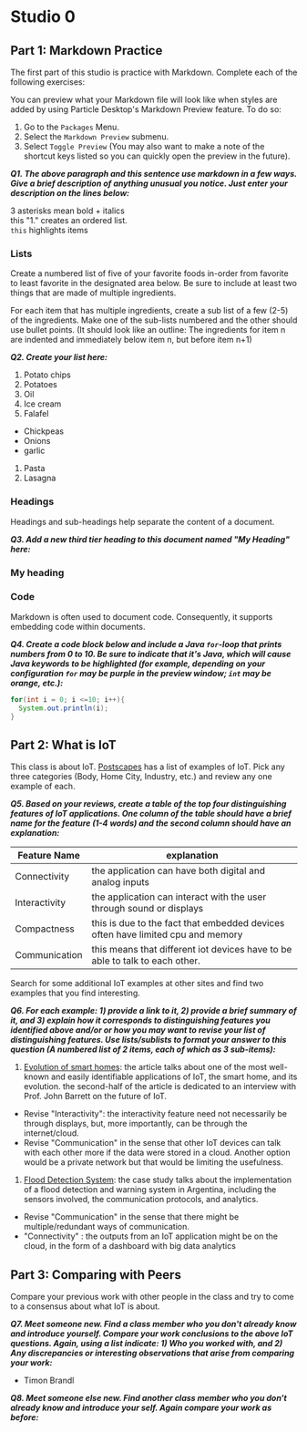 # Studio 0

## Part 1: Markdown Practice

The first part of this studio is practice with Markdown. Complete each of the following exercises:

You can preview what your Markdown file will look like when styles are added by using Particle Desktop's Markdown Preview feature. To do so:
1. Go to the `Packages` Menu.
1. Select the `Markdown Preview` submenu.
1. Select `Toggle Preview` (You may also want to make a note of the shortcut keys listed so you can quickly open the preview in the future).

***Q1. The above paragraph and this sentence use markdown in a few ways.  Give a brief description of anything unusual you notice.  Just enter your description on the lines below:***

3 asterisks mean bold + italics   
this "1." creates an ordered list.  
`this` highlights items

### Lists

Create a numbered list of five of your favorite foods in-order from favorite to least favorite in the designated area below. Be sure to include at least two things that are made of multiple ingredients.  

For each item that has multiple ingredients, create a sub list of a few (2-5) of the ingredients.  Make one of the sub-lists numbered and the other should use bullet points. (It should look like an outline: The ingredients for item n are indented and immediately below item n, but before item n+1)

***Q2. Create your list here:***

1. Potato chips
  1. Potatoes
  1. Oil
1. Ice cream
1. Falafel
  * Chickpeas
  * Onions
  * garlic
1. Pasta
1. Lasagna

### Headings

Headings and sub-headings help separate the content of a document.

***Q3. Add a new third tier heading to this document named "My Heading" here:***

### My heading

### Code

Markdown is often used to document code.  Consequently, it supports embedding code within documents.

***Q4. Create a code block below and include a Java `for`-loop that prints numbers from 0 to 10. Be sure to indicate that it's Java, which will cause Java keywords to be highlighted (for example, depending on your configuration `for` may be purple in the preview window; `int` may be orange, etc.):***

```Java
for(int i = 0; i <=10; i++){
  System.out.println(i);
}
```

## Part 2: What is IoT

This class is about IoT.  [Postscapes](https://www.postscapes.com/internet-of-things-examples/) has a list of examples of IoT.  Pick any three categories (Body, Home City, Industry, etc.) and review any one example of each.

***Q5.  Based on your reviews, create a table of the top four distinguishing features of IoT applications. One column of the table should have a brief name for the feature (1-4 words) and the second column should have an explanation:***

Feature Name | explanation
--------------|------------------
Connectivity | the application can have both digital and analog inputs
Interactivity | the application can interact with the user through sound or displays
Compactness | this is due to the fact that embedded devices often have limited cpu and memory
Communication | this means that different iot devices have to be able to talk to each other.

Search for some additional IoT examples at other sites and find two examples that you find interesting.

***Q6.  For each example: 1) provide a link to it, 2) provide a brief summary of it, and 3) explain how it corresponds to distinguishing features you identified above and/or or how you may want to revise your list of distinguishing features.  Use lists/sublists to format your answer to this question (A numbered list of 2 items, each of which as 3 sub-items):***

1. [Evolution of smart homes](https://www.forbes.com/sites/andrewweinreich/2017/12/18/the-future-of-the-smart-home-smart-homes-iot-a-century-in-the-making/#bf4832657ac2): the article talks about one of the most well-known and easily identifiable applications of IoT, the smart home, and its evolution. the second-half of the article is dedicated to an interview with Prof. John Barrett on the future of IoT.
  * Revise "Interactivity": the interactivity feature need not necessarily be through displays, but, more importantly, can be through the internet/cloud.
  * Revise "Communication" in the sense that other IoT devices can talk with each other more if the data were stored in a cloud. Another option would be a private network but that would be limiting the usefulness.
1. [Flood Detection System](http://www.libelium.com/early-flood-detection-and-warning-system-in-argentina-developed-with-libelium-sensors-technology/): the case study talks about the implementation of a flood detection and warning system in Argentina, including the sensors involved, the communication protocols, and analytics.
  * Revise "Communication" in the sense that there might be multiple/redundant ways of communication.
  * "Connectivity" : the outputs from an IoT application might be on the cloud, in the form of a dashboard with big data analytics

## Part 3: Comparing with Peers

Compare your previous work with other people in the class and try to come to a consensus about what IoT is about.

***Q7. Meet someone new.  Find a class member who you don't already know and introduce yourself.  Compare your work conclusions to the above IoT questions. Again, using a list indicate: 1) Who you worked with, and 2) Any discrepancies or interesting observations that arise from comparing your work:***

  * Timon Brandl

***Q8. Meet someone else new.  Find another class member who you don't already know and introduce your self.  Again compare your work as before:***

